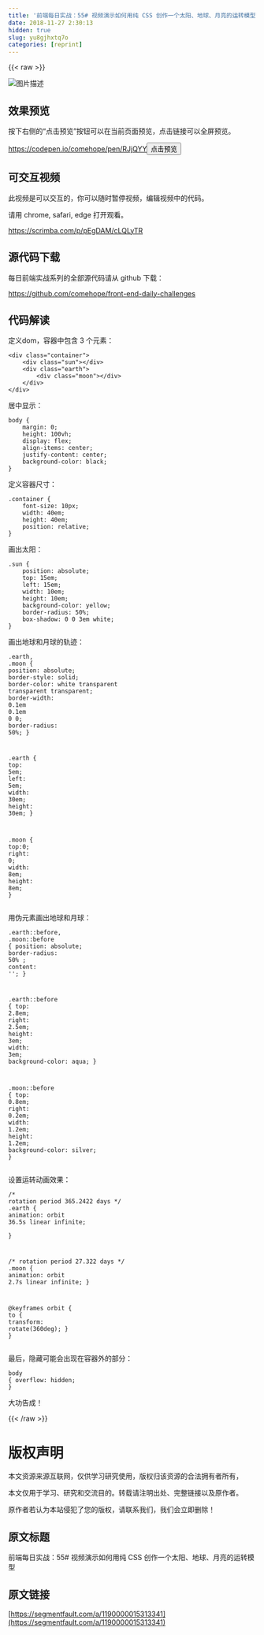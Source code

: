 ```yaml
---
title: '前端每日实战：55# 视频演示如何用纯 CSS 创作一个太阳、地球、月亮的运转模型' 
date: 2018-11-27 2:30:13
hidden: true
slug: yu8gjhxtq7o
categories: [reprint]
---
```


{{< raw >}}
<p><span class="img-wrap"><img data-src="/img/bVbcpRv?w=500&amp;h=500" src="https://static.alili.tech/img/bVbcpRv?w=500&amp;h=500" alt="&#x56FE;&#x7247;&#x63CF;&#x8FF0;" title="&#x56FE;&#x7247;&#x63CF;&#x8FF0;" style="cursor:pointer;display:inline"></span></p><h2 id="articleHeader0">&#x6548;&#x679C;&#x9884;&#x89C8;</h2><p>&#x6309;&#x4E0B;&#x53F3;&#x4FA7;&#x7684;&#x201C;&#x70B9;&#x51FB;&#x9884;&#x89C8;&#x201D;&#x6309;&#x94AE;&#x53EF;&#x4EE5;&#x5728;&#x5F53;&#x524D;&#x9875;&#x9762;&#x9884;&#x89C8;&#xFF0C;&#x70B9;&#x51FB;&#x94FE;&#x63A5;&#x53EF;&#x4EE5;&#x5168;&#x5C4F;&#x9884;&#x89C8;&#x3002;</p><p><a href="https://codepen.io/comehope/pen/RJjQYY" rel="nofollow noreferrer" target="_blank">https://codepen.io/comehope/pen/RJjQYY</a><button class="btn btn-xs btn-default ml10 preview" data-url="comehope/pen/RJjQYY" data-typeid="3">&#x70B9;&#x51FB;&#x9884;&#x89C8;</button></p><h2 id="articleHeader1">&#x53EF;&#x4EA4;&#x4E92;&#x89C6;&#x9891;</h2><p>&#x6B64;&#x89C6;&#x9891;&#x662F;&#x53EF;&#x4EE5;&#x4EA4;&#x4E92;&#x7684;&#xFF0C;&#x4F60;&#x53EF;&#x4EE5;&#x968F;&#x65F6;&#x6682;&#x505C;&#x89C6;&#x9891;&#xFF0C;&#x7F16;&#x8F91;&#x89C6;&#x9891;&#x4E2D;&#x7684;&#x4EE3;&#x7801;&#x3002;</p><p>&#x8BF7;&#x7528; chrome, safari, edge &#x6253;&#x5F00;&#x89C2;&#x770B;&#x3002;</p><p><a href="https://scrimba.com/p/pEgDAM/cLQLyTR" rel="nofollow noreferrer" target="_blank">https://scrimba.com/p/pEgDAM/cLQLyTR</a></p><h2 id="articleHeader2">&#x6E90;&#x4EE3;&#x7801;&#x4E0B;&#x8F7D;</h2><p>&#x6BCF;&#x65E5;&#x524D;&#x7AEF;&#x5B9E;&#x6218;&#x7CFB;&#x5217;&#x7684;&#x5168;&#x90E8;&#x6E90;&#x4EE3;&#x7801;&#x8BF7;&#x4ECE; github &#x4E0B;&#x8F7D;&#xFF1A;</p><p><a href="https://github.com/comehope/front-end-daily-challenges" rel="nofollow noreferrer" target="_blank">https://github.com/comehope/front-end-daily-challenges</a></p><h2 id="articleHeader3">&#x4EE3;&#x7801;&#x89E3;&#x8BFB;</h2><p>&#x5B9A;&#x4E49;dom&#xFF0C;&#x5BB9;&#x5668;&#x4E2D;&#x5305;&#x542B; 3 &#x4E2A;&#x5143;&#x7D20;&#xFF1A;</p><div class="widget-codetool" style="display:none"><div class="widget-codetool--inner"><span class="selectCode code-tool" data-toggle="tooltip" data-placement="top" title="" data-original-title="&#x5168;&#x9009;"></span> <span type="button" class="copyCode code-tool" data-toggle="tooltip" data-placement="top" data-clipboard-text="&lt;div class=&quot;container&quot;&gt;
    &lt;div class=&quot;sun&quot;&gt;&lt;/div&gt;
    &lt;div class=&quot;earth&quot;&gt;
        &lt;div class=&quot;moon&quot;&gt;&lt;/div&gt;
    &lt;/div&gt;
&lt;/div&gt;" title="" data-original-title="&#x590D;&#x5236;"></span> <span type="button" class="saveToNote code-tool" data-toggle="tooltip" data-placement="top" title="" data-original-title="&#x653E;&#x8FDB;&#x7B14;&#x8BB0;"></span></div></div><pre class="xml hljs"><code class="html"><span class="hljs-tag">&lt;<span class="hljs-name">div</span> <span class="hljs-attr">class</span>=<span class="hljs-string">&quot;container&quot;</span>&gt;</span>
    <span class="hljs-tag">&lt;<span class="hljs-name">div</span> <span class="hljs-attr">class</span>=<span class="hljs-string">&quot;sun&quot;</span>&gt;</span><span class="hljs-tag">&lt;/<span class="hljs-name">div</span>&gt;</span>
    <span class="hljs-tag">&lt;<span class="hljs-name">div</span> <span class="hljs-attr">class</span>=<span class="hljs-string">&quot;earth&quot;</span>&gt;</span>
        <span class="hljs-tag">&lt;<span class="hljs-name">div</span> <span class="hljs-attr">class</span>=<span class="hljs-string">&quot;moon&quot;</span>&gt;</span><span class="hljs-tag">&lt;/<span class="hljs-name">div</span>&gt;</span>
    <span class="hljs-tag">&lt;/<span class="hljs-name">div</span>&gt;</span>
<span class="hljs-tag">&lt;/<span class="hljs-name">div</span>&gt;</span></code></pre><p>&#x5C45;&#x4E2D;&#x663E;&#x793A;&#xFF1A;</p><div class="widget-codetool" style="display:none"><div class="widget-codetool--inner"><span class="selectCode code-tool" data-toggle="tooltip" data-placement="top" title="" data-original-title="&#x5168;&#x9009;"></span> <span type="button" class="copyCode code-tool" data-toggle="tooltip" data-placement="top" data-clipboard-text="body {
    margin: 0;
    height: 100vh;
    display: flex;
    align-items: center;
    justify-content: center;
    background-color: black;
}" title="" data-original-title="&#x590D;&#x5236;"></span> <span type="button" class="saveToNote code-tool" data-toggle="tooltip" data-placement="top" title="" data-original-title="&#x653E;&#x8FDB;&#x7B14;&#x8BB0;"></span></div></div><pre class="css hljs"><code class="css"><span class="hljs-selector-tag">body</span> {
    <span class="hljs-attribute">margin</span>: <span class="hljs-number">0</span>;
    <span class="hljs-attribute">height</span>: <span class="hljs-number">100vh</span>;
    <span class="hljs-attribute">display</span>: flex;
    <span class="hljs-attribute">align-items</span>: center;
    <span class="hljs-attribute">justify-content</span>: center;
    <span class="hljs-attribute">background-color</span>: black;
}</code></pre><p>&#x5B9A;&#x4E49;&#x5BB9;&#x5668;&#x5C3A;&#x5BF8;&#xFF1A;</p><div class="widget-codetool" style="display:none"><div class="widget-codetool--inner"><span class="selectCode code-tool" data-toggle="tooltip" data-placement="top" title="" data-original-title="&#x5168;&#x9009;"></span> <span type="button" class="copyCode code-tool" data-toggle="tooltip" data-placement="top" data-clipboard-text=".container {
    font-size: 10px;
    width: 40em;
    height: 40em;
    position: relative;
}" title="" data-original-title="&#x590D;&#x5236;"></span> <span type="button" class="saveToNote code-tool" data-toggle="tooltip" data-placement="top" title="" data-original-title="&#x653E;&#x8FDB;&#x7B14;&#x8BB0;"></span></div></div><pre class="css hljs"><code class="css"><span class="hljs-selector-class">.container</span> {
    <span class="hljs-attribute">font-size</span>: <span class="hljs-number">10px</span>;
    <span class="hljs-attribute">width</span>: <span class="hljs-number">40em</span>;
    <span class="hljs-attribute">height</span>: <span class="hljs-number">40em</span>;
    <span class="hljs-attribute">position</span>: relative;
}</code></pre><p>&#x753B;&#x51FA;&#x592A;&#x9633;&#xFF1A;</p><div class="widget-codetool" style="display:none"><div class="widget-codetool--inner"><span class="selectCode code-tool" data-toggle="tooltip" data-placement="top" title="" data-original-title="&#x5168;&#x9009;"></span> <span type="button" class="copyCode code-tool" data-toggle="tooltip" data-placement="top" data-clipboard-text=".sun {
    position: absolute;
    top: 15em;
    left: 15em;
    width: 10em;
    height: 10em;
    background-color: yellow;
    border-radius: 50%;
    box-shadow: 0 0 3em white;
}" title="" data-original-title="&#x590D;&#x5236;"></span> <span type="button" class="saveToNote code-tool" data-toggle="tooltip" data-placement="top" title="" data-original-title="&#x653E;&#x8FDB;&#x7B14;&#x8BB0;"></span></div></div><pre class="css hljs"><code class="css"><span class="hljs-selector-class">.sun</span> {
    <span class="hljs-attribute">position</span>: absolute;
    <span class="hljs-attribute">top</span>: <span class="hljs-number">15em</span>;
    <span class="hljs-attribute">left</span>: <span class="hljs-number">15em</span>;
    <span class="hljs-attribute">width</span>: <span class="hljs-number">10em</span>;
    <span class="hljs-attribute">height</span>: <span class="hljs-number">10em</span>;
    <span class="hljs-attribute">background-color</span>: yellow;
    <span class="hljs-attribute">border-radius</span>: <span class="hljs-number">50%</span>;
    <span class="hljs-attribute">box-shadow</span>: <span class="hljs-number">0</span> <span class="hljs-number">0</span> <span class="hljs-number">3em</span> white;
}</code></pre><p>&#x753B;&#x51FA;&#x5730;&#x7403;&#x548C;&#x6708;&#x7403;&#x7684;&#x8F68;&#x8FF9;&#xFF1A;</p><div class="widget-codetool" style="display:none"><div class="widget-codetool--inner"><span class="selectCode code-tool" data-toggle="tooltip" data-placement="top" title="" data-original-title="&#x5168;&#x9009;"></span> <span type="button" class="copyCode code-tool" data-toggle="tooltip" data-placement="top" data-clipboard-text=".earth,
.moon  {
    position: absolute;
    border-style: solid;
    border-color: white transparent transparent transparent;
    border-width: 0.1em 0.1em 0 0;
    border-radius: 50%;
}

.earth {
    top: 5em;
    left: 5em;
    width: 30em;
    height: 30em;
}

.moon {
    top:0;
    right: 0;
    width: 8em;
    height: 8em;
}" title="" data-original-title="&#x590D;&#x5236;"></span> <span type="button" class="saveToNote code-tool" data-toggle="tooltip" data-placement="top" title="" data-original-title="&#x653E;&#x8FDB;&#x7B14;&#x8BB0;"></span></div></div><pre class="css hljs"><code class="css"><span class="hljs-selector-class">.earth</span>,
<span class="hljs-selector-class">.moon</span>  {
    <span class="hljs-attribute">position</span>: absolute;
    <span class="hljs-attribute">border-style</span>: solid;
    <span class="hljs-attribute">border-color</span>: white transparent transparent transparent;
    <span class="hljs-attribute">border-width</span>: <span class="hljs-number">0.1em</span> <span class="hljs-number">0.1em</span> <span class="hljs-number">0</span> <span class="hljs-number">0</span>;
    <span class="hljs-attribute">border-radius</span>: <span class="hljs-number">50%</span>;
}

<span class="hljs-selector-class">.earth</span> {
    <span class="hljs-attribute">top</span>: <span class="hljs-number">5em</span>;
    <span class="hljs-attribute">left</span>: <span class="hljs-number">5em</span>;
    <span class="hljs-attribute">width</span>: <span class="hljs-number">30em</span>;
    <span class="hljs-attribute">height</span>: <span class="hljs-number">30em</span>;
}

<span class="hljs-selector-class">.moon</span> {
    <span class="hljs-attribute">top</span>:<span class="hljs-number">0</span>;
    <span class="hljs-attribute">right</span>: <span class="hljs-number">0</span>;
    <span class="hljs-attribute">width</span>: <span class="hljs-number">8em</span>;
    <span class="hljs-attribute">height</span>: <span class="hljs-number">8em</span>;
}</code></pre><p>&#x7528;&#x4F2A;&#x5143;&#x7D20;&#x753B;&#x51FA;&#x5730;&#x7403;&#x548C;&#x6708;&#x7403;&#xFF1A;</p><div class="widget-codetool" style="display:none"><div class="widget-codetool--inner"><span class="selectCode code-tool" data-toggle="tooltip" data-placement="top" title="" data-original-title="&#x5168;&#x9009;"></span> <span type="button" class="copyCode code-tool" data-toggle="tooltip" data-placement="top" data-clipboard-text=".earth::before,
.moon::before {
    position: absolute;
    border-radius: 50% ; 
  content: &apos;&apos;;
}

.earth::before {
    top: 2.8em;
    right: 2.5em;
    height: 3em;
    width: 3em;
    background-color: aqua;
}

.moon::before {
    top: 0.8em;
    right: 0.2em; 
    width: 1.2em;
    height: 1.2em;
    background-color: silver;
}" title="" data-original-title="&#x590D;&#x5236;"></span> <span type="button" class="saveToNote code-tool" data-toggle="tooltip" data-placement="top" title="" data-original-title="&#x653E;&#x8FDB;&#x7B14;&#x8BB0;"></span></div></div><pre class="css hljs"><code class="css"><span class="hljs-selector-class">.earth</span><span class="hljs-selector-pseudo">::before</span>,
<span class="hljs-selector-class">.moon</span><span class="hljs-selector-pseudo">::before</span> {
    <span class="hljs-attribute">position</span>: absolute;
    <span class="hljs-attribute">border-radius</span>: <span class="hljs-number">50%</span> ; 
  <span class="hljs-attribute">content</span>: <span class="hljs-string">&apos;&apos;</span>;
}

<span class="hljs-selector-class">.earth</span><span class="hljs-selector-pseudo">::before</span> {
    <span class="hljs-attribute">top</span>: <span class="hljs-number">2.8em</span>;
    <span class="hljs-attribute">right</span>: <span class="hljs-number">2.5em</span>;
    <span class="hljs-attribute">height</span>: <span class="hljs-number">3em</span>;
    <span class="hljs-attribute">width</span>: <span class="hljs-number">3em</span>;
    <span class="hljs-attribute">background-color</span>: aqua;
}

<span class="hljs-selector-class">.moon</span><span class="hljs-selector-pseudo">::before</span> {
    <span class="hljs-attribute">top</span>: <span class="hljs-number">0.8em</span>;
    <span class="hljs-attribute">right</span>: <span class="hljs-number">0.2em</span>; 
    <span class="hljs-attribute">width</span>: <span class="hljs-number">1.2em</span>;
    <span class="hljs-attribute">height</span>: <span class="hljs-number">1.2em</span>;
    <span class="hljs-attribute">background-color</span>: silver;
}</code></pre><p>&#x8BBE;&#x7F6E;&#x8FD0;&#x8F6C;&#x52A8;&#x753B;&#x6548;&#x679C;&#xFF1A;</p><div class="widget-codetool" style="display:none"><div class="widget-codetool--inner"><span class="selectCode code-tool" data-toggle="tooltip" data-placement="top" title="" data-original-title="&#x5168;&#x9009;"></span> <span type="button" class="copyCode code-tool" data-toggle="tooltip" data-placement="top" data-clipboard-text="/* rotation period 365.2422 days */
.earth {
    animation: orbit 36.5s linear infinite;   
}

/* rotation period 27.322 days */
.moon {
    animation: orbit 2.7s linear infinite;
}

@keyframes orbit {
    to {
        transform: rotate(360deg);
    }
}" title="" data-original-title="&#x590D;&#x5236;"></span> <span type="button" class="saveToNote code-tool" data-toggle="tooltip" data-placement="top" title="" data-original-title="&#x653E;&#x8FDB;&#x7B14;&#x8BB0;"></span></div></div><pre class="css hljs"><code class="css"><span class="hljs-comment">/* rotation period 365.2422 days */</span>
<span class="hljs-selector-class">.earth</span> {
    <span class="hljs-attribute">animation</span>: orbit <span class="hljs-number">36.5s</span> linear infinite;   
}

<span class="hljs-comment">/* rotation period 27.322 days */</span>
<span class="hljs-selector-class">.moon</span> {
    <span class="hljs-attribute">animation</span>: orbit <span class="hljs-number">2.7s</span> linear infinite;
}

@<span class="hljs-keyword">keyframes</span> orbit {
    <span class="hljs-selector-tag">to</span> {
        <span class="hljs-attribute">transform</span>: <span class="hljs-built_in">rotate</span>(360deg);
    }
}</code></pre><p>&#x6700;&#x540E;&#xFF0C;&#x9690;&#x85CF;&#x53EF;&#x80FD;&#x4F1A;&#x51FA;&#x73B0;&#x5728;&#x5BB9;&#x5668;&#x5916;&#x7684;&#x90E8;&#x5206;&#xFF1A;</p><div class="widget-codetool" style="display:none"><div class="widget-codetool--inner"><span class="selectCode code-tool" data-toggle="tooltip" data-placement="top" title="" data-original-title="&#x5168;&#x9009;"></span> <span type="button" class="copyCode code-tool" data-toggle="tooltip" data-placement="top" data-clipboard-text="body {
    overflow: hidden;
}" title="" data-original-title="&#x590D;&#x5236;"></span> <span type="button" class="saveToNote code-tool" data-toggle="tooltip" data-placement="top" title="" data-original-title="&#x653E;&#x8FDB;&#x7B14;&#x8BB0;"></span></div></div><pre class="css hljs"><code class="css"><span class="hljs-selector-tag">body</span> {
    <span class="hljs-attribute">overflow</span>: hidden;
}</code></pre><p>&#x5927;&#x529F;&#x544A;&#x6210;&#xFF01;</p>
{{< /raw >}}

# 版权声明
本文资源来源互联网，仅供学习研究使用，版权归该资源的合法拥有者所有，

本文仅用于学习、研究和交流目的。转载请注明出处、完整链接以及原作者。

原作者若认为本站侵犯了您的版权，请联系我们，我们会立即删除！

## 原文标题
前端每日实战：55# 视频演示如何用纯 CSS 创作一个太阳、地球、月亮的运转模型

## 原文链接
[https://segmentfault.com/a/1190000015313341](https://segmentfault.com/a/1190000015313341)

